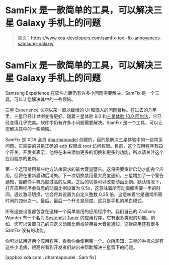 # SamFix 是一款简单的工具，可以解决三星 Galaxy 手机上的问题

> 原文：<https://www.xda-developers.com/samfix-tool-fix-annoyances-samsung-galaxy/>

# SamFix 是一款简单的工具，可以解决三星 Galaxy 手机上的问题

Samsung Experience 在软件方面仍有许多小问题需要解决。SamFix 是一个工具，可以让您解决其中的一些烦恼。

三星 Experience 长期以来一直以缓慢的 UI 和恼人的问题著称。在过去的几年里，三星已经让*体验*变得更好。随着三星体验 9.0 和[三星体验 10.0 阿尔法](https://www.xda-developers.com/install-android-pie-samsung-experience-10-samsung-galaxy-s9/)，它已经变得几乎完美。软件中仍有许多小问题需要解决。SamFix 是一个工具，可以让您解决其中的一些烦恼。

SamFix 是 XDA 会员 [dharmapoudel](https://forum.xda-developers.com/member.php?u=5561444) 创建的，目的是解决三星体验中的一些常见问题。它需要的只是正确的 adb 权限或 root 访问权限。目前，这个应用程序有四个开关。开发者表示，他将在未来添加更多的切换和更多的功能，所以请关注这个应用程序的更新。

第一个选项禁用某些地方法律要求的最大音量警告。这将需要重新启动才能完全应用，但将在重新启动后消失。下一次切换禁用最大亮度通知。三星增加了一个警告通知，提醒你手机亮度过高的后果。之后的切换可以改变动画比例。默认情况下，打开应用程序会将您的动画比例设置为 0.5x，这意味着所有动画都需要一半的时间。通过激活切换，它会将其设置为自定义整数 0.25 倍，这意味着它是通常所需时间的四分之一。最后，最后一个开关是灰度。这只是手机的黑白模式。

所有这些设置都包含在这样一个简单易用的应用程序中。我们自己的 Zachary Wander 有一个名为 [SystemUI Tuner](https://play.google.com/store/apps/details?id=com.zacharee1.systemuituner) 的应用程序，它有很多类似的功能。例如，您可以设置自己的自定义动画比例或禁用最大音量通知。这款应用还有很多 SamFix 没有的功能。

你可以试用这两个应用程序，看看你会使用哪一个。众所周知，三星的手机总是有这些小毛病，很高兴看到开发者们站出来帮助解决三星留下的问题。

[appbox xda com . dharmapoudel . Sam fix]